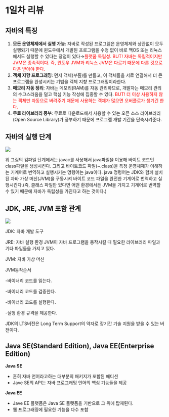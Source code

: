 # 1일차 리뷰

## 자바의 특징

1. **모든 운영체제에서 실행 가능**: 자바로 작성된 프로그램은 운영체제와 상관없이 모두 실행되기 때문에 윈도우에서 개발된 프로그램을 수정 없이 바로 맥OS 또는 리눅스에서도 실행할 수 있다는 장점이 있다→<span style="color:red">플랫폼 독립성. BUT! 자바는 독립적이지만 JVM은 종속적이다. 즉, 윈도우 JVM과 리눅스 JVM은 다르기 때문에 다른 것으로 다운 받아야 한다.</span>
2. **객체 지향 프로그래밍**: 먼저 객체(부품)를 만들고, 이 객체들을 서로 연결해서 더 큰 프로그램을 완성시키는 기법을 객체 지향 프로그래밍이라한다.
3. **메모리 자동 정리**: 자바는 메모리(RAM)를 자동 관리하므로, 개발자는 메모리 관리의 수고스러움을 덜고 핵심 기능 작성에 집중할 수 있다. <span style="color:red">BUT! 더 이상 사용하지 않는 객체만 자동으로 버려주기 때문에 사용하는 객체가 많으면 오버플로가 생기긴 한다.</span>
4. **무료 라이브러리 풍부**: 무료로 다운로드해서 사용할 수 있는 오픈 소스 라이브러리(Open Source Library)가 풍부하기 때문에 프로그램 개발 기간을 단축시켜준다.

## 자바의 실행 단계

![](https://github.com/nahyeonung/KCC_Java/blob/main/images/%EC%8A%A4%ED%81%AC%EB%A6%B0%EC%83%B7(303).png)

위 그림의 컴파일 단계에서는 javac를 사용해서 java파일을 이용해 바이트 코드인 class파일을 생성시킨다. 그리고 바이트코드 파일(~.class)을 특정 운영체제가 이해하는 기계어로 번역하고 실행시키는 명령어는 java이다. java 명령어는 JDK와 함께 설치된 자바 가상 머신(JVM)을 구동시켜 바이트 코드 파일을 완전한 기계어로 번역하고 실행시킨다.(즉, 클래스 파일만 있다면 어떤 환경에서든 JVM을 가지고 기계어로 번역할 수 있기 때문에 자바가 독립성을 가진다고 하는 것이다.)



## JDK, JRE, JVM 포함 관계

![](https://github.com/nahyeonung/KCC_Java/blob/main/images/%EC%8A%A4%ED%81%AC%EB%A6%B0%EC%83%B7(303).png)

JDK: 자바 개발 도구

JRE: 자바 실행 환경 JVM이 자바 프로그램을 동작시킬 때 필요한 라이브러리 파일과 기타 파일들을 가지고 있다.

JVM: 자바 가상 머신

JVM동작순서

-바이너리 코드를 읽는다.

-바이너리 코드를 검증한다.

-바이너리 코드를 실행한다.

-실행 환경 규격을 제공한다.

JDK의 LTS버전은 Long Term Support의 약자로 장기간 기술 지원을 받을 수 있는 버전이다.

## Java SE(Standard Edition), Java EE(Enterprise Edition)

**Java SE**

- 흔히 자바 언어라고하는 대부분의 패키지가 포함된 에디션
- Jave SE의 API는 자바 프로그래밍 언어의 핵심 기능들을 제공

**Java EE**

- Jave EE 플랫폼은 Java SE 플랫폼을 기반으로 그 위에 탑재된다.
- 웹 프로그래밍에 필요한 기능을 다수 포함